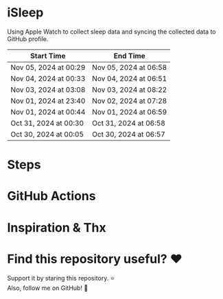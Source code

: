 # iSleep

Using Apple Watch to collect sleep data and syncing the collected data to GitHub profile.

<!--START_SECTION:my_sleep-->
| Start Time | End Time |
| ---- | ---- |
| Nov 05, 2024 at 00:29 | Nov 05, 2024 at 06:58 |
| Nov 04, 2024 at 00:33 | Nov 04, 2024 at 06:51 |
| Nov 03, 2024 at 03:08 | Nov 03, 2024 at 08:22 |
| Nov 01, 2024 at 23:40 | Nov 02, 2024 at 07:28 |
| Nov 01, 2024 at 00:44 | Nov 01, 2024 at 06:59 |
| Oct 31, 2024 at 00:30 | Oct 31, 2024 at 06:58 |
| Oct 30, 2024 at 00:05 | Oct 30, 2024 at 06:57 |

<!--END_SECTION:my_sleep-->

# Steps

# GitHub Actions

# Inspiration & Thx

# Find this repository useful? :heart:

Support it by staring this repository. :star: <br>
Also, follow me on GitHub! 🤩
